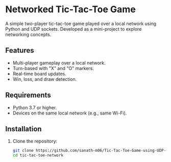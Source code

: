 # Networked Tic-Tac-Toe Game


A simple two-player tic-tac-toe game played over a local network using Python and UDP sockets. Developed as a mini-project to explore networking concepts.



## Features
- Multi-player gameplay over a local network.
- Turn-based with "X" and "O" markers.
- Real-time board updates.
- Win, loss, and draw detection.

## Requirements
- Python 3.7 or higher.
- Devices on the same local network (e.g., same Wi-Fi).

## Installation
1. Clone the repository:
   ```bash
   git clone https://github.com/sanath-m06/Tic-Tac-Toe-Game-using-UDP-in-Python-
   cd tic-tac-toe-network
